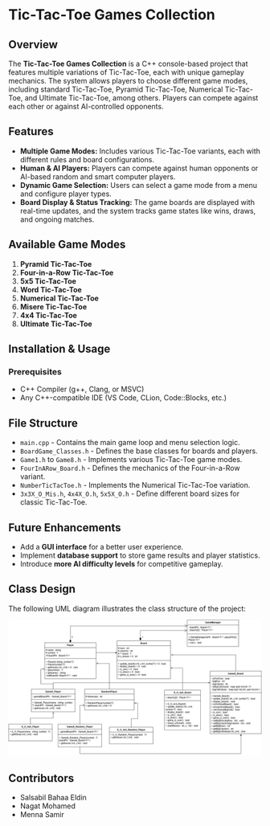 # Tic-Tac-Toe Games Collection

## Overview
The **Tic-Tac-Toe Games Collection** is a C++ console-based project that features multiple variations of Tic-Tac-Toe, each with unique gameplay mechanics. The system allows players to choose different game modes, including standard Tic-Tac-Toe, Pyramid Tic-Tac-Toe, Numerical Tic-Tac-Toe, and Ultimate Tic-Tac-Toe, among others. Players can compete against each other or against AI-controlled opponents.

## Features
- **Multiple Game Modes:** Includes various Tic-Tac-Toe variants, each with different rules and board configurations.
- **Human & AI Players:** Players can compete against human opponents or AI-based random and smart computer players.
- **Dynamic Game Selection:** Users can select a game mode from a menu and configure player types.
- **Board Display & Status Tracking:** The game boards are displayed with real-time updates, and the system tracks game states like wins, draws, and ongoing matches.

## Available Game Modes
1. **Pyramid Tic-Tac-Toe**
2. **Four-in-a-Row Tic-Tac-Toe**
3. **5x5 Tic-Tac-Toe**
4. **Word Tic-Tac-Toe**
5. **Numerical Tic-Tac-Toe**
6. **Misere Tic-Tac-Toe**
7. **4x4 Tic-Tac-Toe**
8. **Ultimate Tic-Tac-Toe**

## Installation & Usage
### Prerequisites
- C++ Compiler (g++, Clang, or MSVC)
- Any C++-compatible IDE (VS Code, CLion, Code::Blocks, etc.)

## File Structure
- `main.cpp` - Contains the main game loop and menu selection logic.
- `BoardGame_Classes.h` - Defines the base classes for boards and players.
- `Game1.h` to `Game8.h` - Implements various Tic-Tac-Toe game modes.
- `FourInARow_Board.h` - Defines the mechanics of the Four-in-a-Row variant.
- `NumberTicTacToe.h` - Implements the Numerical Tic-Tac-Toe variation.
- `3x3X_O_Mis.h`, `4x4X_O.h`, `5x5X_O.h` - Define different board sizes for classic Tic-Tac-Toe.

## Future Enhancements
- Add a **GUI interface** for a better user experience.
- Implement **database support** to store game results and player statistics.
- Introduce **more AI difficulty levels** for competitive gameplay.

## Class Design

The following UML diagram illustrates the class structure of the project:

![Class Diagram](Tic-Tac-Toe.jpg)

## Contributors
- Salsabil Bahaa Eldin
- Nagat Mohamed
- Menna Samir

